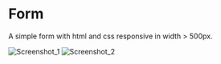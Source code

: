 # Form
A simple form with html and css responsive in width > 500px.

![Screenshot_1](https://user-images.githubusercontent.com/69263111/123519360-26804d80-d681-11eb-8c85-769b7bc57489.png)
![Screenshot_2](https://user-images.githubusercontent.com/69263111/123519362-297b3e00-d681-11eb-8a4c-719ce6e4d86c.png)
